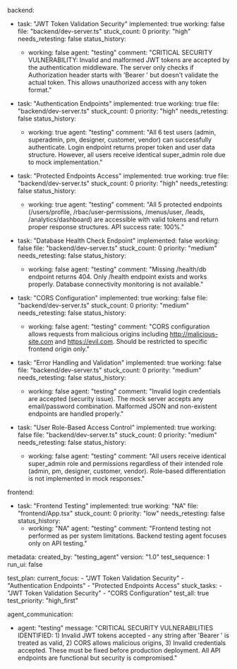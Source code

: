 backend:
  - task: "JWT Token Validation Security"
    implemented: true
    working: false
    file: "backend/dev-server.ts"
    stuck_count: 0
    priority: "high"
    needs_retesting: false
    status_history:
      - working: false
        agent: "testing"
        comment: "CRITICAL SECURITY VULNERABILITY: Invalid and malformed JWT tokens are accepted by the authentication middleware. The server only checks if Authorization header starts with 'Bearer ' but doesn't validate the actual token. This allows unauthorized access with any token format."

  - task: "Authentication Endpoints"
    implemented: true
    working: true
    file: "backend/dev-server.ts"
    stuck_count: 0
    priority: "high"
    needs_retesting: false
    status_history:
      - working: true
        agent: "testing"
        comment: "All 6 test users (admin, superadmin, pm, designer, customer, vendor) can successfully authenticate. Login endpoint returns proper token and user data structure. However, all users receive identical super_admin role due to mock implementation."

  - task: "Protected Endpoints Access"
    implemented: true
    working: true
    file: "backend/dev-server.ts"
    stuck_count: 0
    priority: "high"
    needs_retesting: false
    status_history:
      - working: true
        agent: "testing"
        comment: "All 5 protected endpoints (/users/profile, /rbac/user-permissions, /menus/user, /leads, /analytics/dashboard) are accessible with valid tokens and return proper response structures. API success rate: 100%."

  - task: "Database Health Check Endpoint"
    implemented: false
    working: false
    file: "backend/dev-server.ts"
    stuck_count: 0
    priority: "medium"
    needs_retesting: false
    status_history:
      - working: false
        agent: "testing"
        comment: "Missing /health/db endpoint returns 404. Only /health endpoint exists and works properly. Database connectivity monitoring is not available."

  - task: "CORS Configuration"
    implemented: true
    working: false
    file: "backend/dev-server.ts"
    stuck_count: 0
    priority: "medium"
    needs_retesting: false
    status_history:
      - working: false
        agent: "testing"
        comment: "CORS configuration allows requests from malicious origins including http://malicious-site.com and https://evil.com. Should be restricted to specific frontend origin only."

  - task: "Error Handling and Validation"
    implemented: true
    working: false
    file: "backend/dev-server.ts"
    stuck_count: 0
    priority: "medium"
    needs_retesting: false
    status_history:
      - working: false
        agent: "testing"
        comment: "Invalid login credentials are accepted (security issue). The mock server accepts any email/password combination. Malformed JSON and non-existent endpoints are handled properly."

  - task: "User Role-Based Access Control"
    implemented: true
    working: false
    file: "backend/dev-server.ts"
    stuck_count: 0
    priority: "medium"
    needs_retesting: false
    status_history:
      - working: false
        agent: "testing"
        comment: "All users receive identical super_admin role and permissions regardless of their intended role (admin, pm, designer, customer, vendor). Role-based differentiation is not implemented in mock responses."

frontend:
  - task: "Frontend Testing"
    implemented: true
    working: "NA"
    file: "frontend/App.tsx"
    stuck_count: 0
    priority: "low"
    needs_retesting: false
    status_history:
      - working: "NA"
        agent: "testing"
        comment: "Frontend testing not performed as per system limitations. Backend testing agent focuses only on API testing."

metadata:
  created_by: "testing_agent"
  version: "1.0"
  test_sequence: 1
  run_ui: false

test_plan:
  current_focus:
    - "JWT Token Validation Security"
    - "Authentication Endpoints"
    - "Protected Endpoints Access"
  stuck_tasks:
    - "JWT Token Validation Security"
    - "CORS Configuration"
  test_all: true
  test_priority: "high_first"

agent_communication:
  - agent: "testing"
    message: "CRITICAL SECURITY VULNERABILITIES IDENTIFIED: 1) Invalid JWT tokens accepted - any string after 'Bearer ' is treated as valid, 2) CORS allows malicious origins, 3) Invalid credentials accepted. These must be fixed before production deployment. All API endpoints are functional but security is compromised."